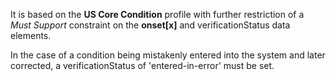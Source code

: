 It is based on the **US Core Condition** profile with further restriction of a *Must Support* constraint on the **onset\[x]** and verificationStatus data elements.

In the case of a condition being mistakenly entered into the system and later corrected, a verificationStatus of 'entered-in-error' must be set.